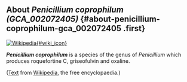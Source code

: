 About *Penicillium coprophilum (GCA\_002072405)* {#about-penicillium-coprophilum-gca_002072405 .first}
------------------------------------------------

[![Wikipedia](/img/wikipedia_logo_v2_en.png){#wiki_icon}](http://en.wikipedia.org/wiki/Penicillium_coprophilum)

***Penicillium coprophilum*** is a species of the genus of *Penicillium*
which produces roquefortine C, griseofulvin and oxaline.

([Text](http://en.wikipedia.org/wiki/Penicillium_coprophilum) from
[Wikipedia](http://en.wikipedia.org/), the free encyclopaedia.)
